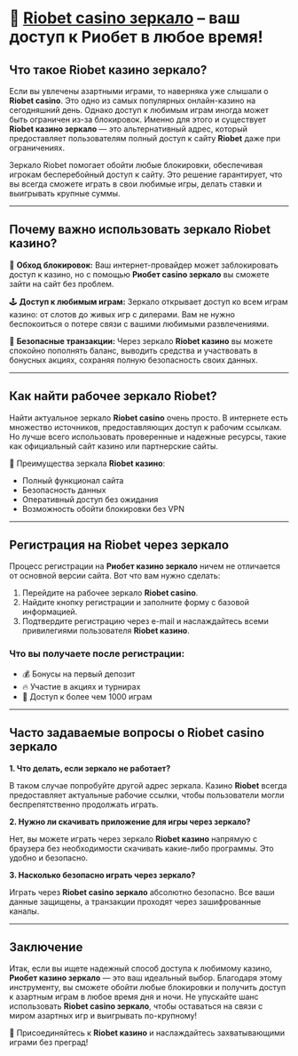 # 🎰 [Riobet casino зеркало](https://tracker.rioaffi.com/link?btag=1027246_346134) – ваш доступ к Риобет в любое время!

## Что такое Riobet казино зеркало?

Если вы увлечены азартными играми, то наверняка уже слышали о **Riobet casino**. Это одно из самых популярных онлайн-казино на сегодняшний день. Однако доступ к любимым играм иногда может быть ограничен из-за блокировок. Именно для этого и существует **Riobet казино зеркало** — это альтернативный адрес, который предоставляет пользователям полный доступ к сайту **Riobet** даже при ограничениях.

Зеркало Riobet помогает обойти любые блокировки, обеспечивая игрокам бесперебойный доступ к сайту. Это решение гарантирует, что вы всегда сможете играть в свои любимые игры, делать ставки и выигрывать крупные суммы.

---

## Почему важно использовать зеркало Riobet казино?

🔑 **Обход блокировок:** Ваш интернет-провайдер может заблокировать доступ к казино, но с помощью **Риобет casino зеркало** вы сможете зайти на сайт без проблем.

🕹️ **Доступ к любимым играм:** Зеркало открывает доступ ко всем играм казино: от слотов до живых игр с дилерами. Вам не нужно беспокоиться о потере связи с вашими любимыми развлечениями.

💸 **Безопасные транзакции:** Через зеркало **Riobet казино** вы можете спокойно пополнять баланс, выводить средства и участвовать в бонусных акциях, сохраняя полную безопасность своих данных.

---

## Как найти рабочее зеркало Riobet?

Найти актуальное зеркало **Riobet casino** очень просто. В интернете есть множество источников, предоставляющих доступ к рабочим ссылкам. Но лучше всего использовать проверенные и надежные ресурсы, такие как официальный сайт казино или партнерские сайты.

🎯 Преимущества зеркала **Riobet казино**:
- Полный функционал сайта
- Безопасность данных
- Оперативный доступ без ожидания
- Возможность обойти блокировки без VPN

---

## Регистрация на Riobet через зеркало

Процесс регистрации на **Риобет казино зеркало** ничем не отличается от основной версии сайта. Вот что вам нужно сделать:

1. Перейдите на рабочее зеркало **Riobet casino**.
2. Найдите кнопку регистрации и заполните форму с базовой информацией.
3. Подтвердите регистрацию через e-mail и наслаждайтесь всеми привилегиями пользователя **Riobet казино**.

### Что вы получаете после регистрации:
- 💰 Бонусы на первый депозит
- 🔥 Участие в акциях и турнирах
- 🎰 Доступ к более чем 1000 играм

---

## Часто задаваемые вопросы о Riobet casino зеркало

**1. Что делать, если зеркало не работает?**

В таком случае попробуйте другой адрес зеркала. Казино **Riobet** всегда предоставляет актуальные рабочие ссылки, чтобы пользователи могли беспрепятственно продолжать играть.

**2. Нужно ли скачивать приложение для игры через зеркало?**

Нет, вы можете играть через зеркало **Riobet казино** напрямую с браузера без необходимости скачивать какие-либо программы. Это удобно и безопасно.

**3. Насколько безопасно играть через зеркало?**

Играть через **Riobet casino зеркало** абсолютно безопасно. Все ваши данные защищены, а транзакции проходят через зашифрованные каналы.

---

## Заключение

Итак, если вы ищете надежный способ доступа к любимому казино, **Риобет казино зеркало** — это ваш идеальный выбор. Благодаря этому инструменту, вы сможете обойти любые блокировки и получить доступ к азартным играм в любое время дня и ночи. Не упускайте шанс использовать **Riobet casino зеркало**, чтобы оставаться на связи с миром азартных игр и выигрывать по-крупному!

🎉 Присоединяйтесь к **Riobet казино** и наслаждайтесь захватывающими играми без преград!

